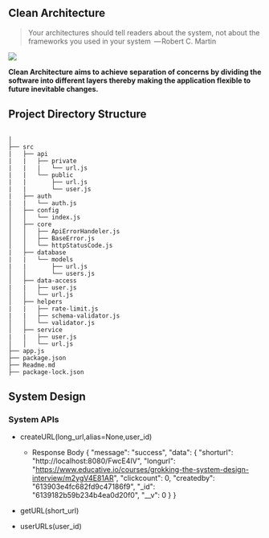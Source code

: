 ## Clean Architecture

> Your architectures should tell readers about the system, not about the frameworks you used in your system  
> — Robert C. Martin

<img src="https://blog.cleancoder.com/uncle-bob/images/2012-08-13-the-clean-architecture/CleanArchitecture.jpg">

**Clean Architecture aims to achieve separation of concerns by dividing the software into different layers thereby making the application
flexible to future inevitable changes.**

## Project Directory Structure

```

│
├── src
|   ├── api
|   |   ├── private
|   |   |   └── url.js
|   |   └── public
|   |       ├── url.js
|   |       └── user.js
|   ├── auth
|   |   └── auth.js
│   ├── config
│   │   └── index.js
│   ├── core
│   │   ├── ApiErrorHandeler.js
│   │   ├── BaseError.js
│   │   └── httpStatusCode.js
|   ├── database
|   |   └── models
|   |       ├── url.js
│   │       └── users.js
│   ├── data-access
|   |   ├── user.js
│   │   └── url.js
│   ├── helpers
|   |   ├── rate-limit.js
|   |   ├── schema-validator.js
│   │   └── validator.js
│   ├── service
|   |   ├── user.js
│   │   └── url.js
├── app.js
├── package.json
├── Readme.md
├── package-lock.json

```

## System Design

### System APIs

* createURL(long_url,alias=None,user_id)
    * Response Body
    {
    "message": "success",
    "data": {
        "shorturl": "http://localhost:8080/FwcE4IV",
        "longurl": "https://www.educative.io/courses/grokking-the-system-design-interview/m2ygV4E81AR",
        "clickcount": 0,
        "createdby": "613903e4fc682fd9c47186f9",
        "_id": "6139182b59b234b4ea0d20f0",
        "__v": 0
        }
    }
* getURL(short_url)

* userURLs(user_id)